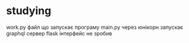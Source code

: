 # studying
work.py файл що запускає програму
main.py через юнікорн запускає graphql сервер
flask інтерфейс не зробив
